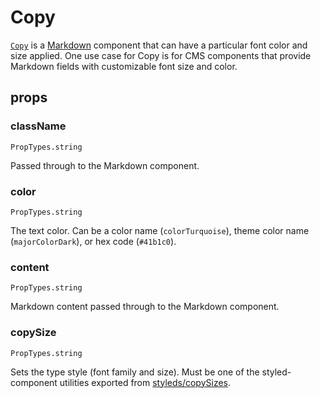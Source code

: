 # Copy

[`Copy`](/src/components/Copy/index.js) is a [Markdown](/components/Markdown.md) component that can have a particular font color and size applied. One use case for Copy is for CMS components that provide Markdown fields with customizable font size and color.

## props

### className
```
PropTypes.string
```
Passed through to the Markdown component.

### color
```
PropTypes.string
```
The text color. Can be a color name (`colorTurquoise`), theme color name (`majorColorDark`), or hex code (`#41b1c0`).

### content
```
PropTypes.string
```
Markdown content passed through to the Markdown component.

### copySize
```
PropTypes.string
```
Sets the type style (font family and size). Must be one of the styled-component utilities exported from [styleds/copySizes](/src/styleds/copySizes.js).
